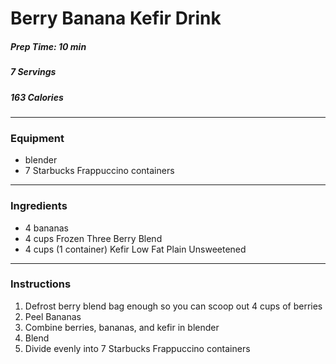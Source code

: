 # Berry Banana Kefir Drink

##### Prep Time: 10 min 
##### 7 Servings 
##### 163 Calories 


--------------- 
### Equipment 
* blender 
* 7 Starbucks Frappuccino containers
----------------- 
### Ingredients 
* 4 bananas 
* 4 cups Frozen Three Berry Blend  
* 4 cups (1 container) Kefir Low Fat Plain Unsweetened 
---------------- 
### Instructions 
1. Defrost berry blend bag enough so you can scoop out 4 cups of berries 
2. Peel Bananas
3. Combine berries, bananas, and kefir in blender 
4. Blend 
5. Divide evenly into 7 Starbucks Frappuccino containers
